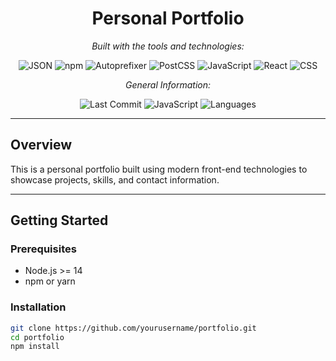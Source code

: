 <div align="center">

# **Personal Portfolio**

*Built with the tools and technologies:*

![JSON](https://img.shields.io/badge/-JSON-black?logo=json&logoColor=white)
![npm](https://img.shields.io/badge/-npm-red?logo=npm&logoColor=white)
![Autoprefixer](https://img.shields.io/badge/-Autoprefixer-d73a49?logo=autoprefixer&logoColor=white)
![PostCSS](https://img.shields.io/badge/-PostCSS-orange?logo=postcss&logoColor=white)
![JavaScript](https://img.shields.io/badge/-JavaScript-yellow?logo=javascript&logoColor=black)
![React](https://img.shields.io/badge/-React-61DAFB?logo=react&logoColor=white)
![CSS](https://img.shields.io/badge/-CSS-purple?logo=css3&logoColor=white)

*General Information:*

![Last Commit](https://img.shields.io/badge/last%20commit-last%20sunday-blue)
![JavaScript](https://img.shields.io/badge/javascript-90.3%25-yellow)
![Languages](https://img.shields.io/badge/languages-3-blue)

</div>

---

## Overview

This is a personal portfolio built using modern front-end technologies to showcase projects, skills, and contact information.

---

## 


## Getting Started

### Prerequisites

- Node.js >= 14
- npm or yarn

### Installation

```bash
git clone https://github.com/yourusername/portfolio.git
cd portfolio
npm install
```
